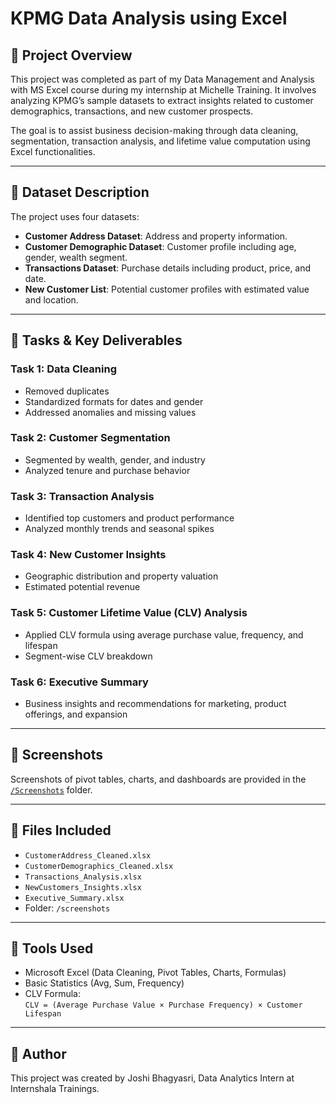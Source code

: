 # KPMG Data Analysis using Excel

## 📌 Project Overview

This project was completed as part of my Data Management and Analysis with MS Excel course during my internship at Michelle Training. It involves analyzing KPMG’s sample datasets to extract insights related to customer demographics, transactions, and new customer prospects.

The goal is to assist business decision-making through data cleaning, segmentation, transaction analysis, and lifetime value computation using Excel functionalities.

---

## 📂 Dataset Description

The project uses four datasets:
- **Customer Address Dataset**: Address and property information.
- **Customer Demographic Dataset**: Customer profile including age, gender, wealth segment.
- **Transactions Dataset**: Purchase details including product, price, and date.
- **New Customer List**: Potential customer profiles with estimated value and location.

---

## 🧠 Tasks & Key Deliverables

### Task 1: Data Cleaning
- Removed duplicates
- Standardized formats for dates and gender
- Addressed anomalies and missing values

### Task 2: Customer Segmentation
- Segmented by wealth, gender, and industry
- Analyzed tenure and purchase behavior

### Task 3: Transaction Analysis
- Identified top customers and product performance
- Analyzed monthly trends and seasonal spikes

### Task 4: New Customer Insights
- Geographic distribution and property valuation
- Estimated potential revenue

### Task 5: Customer Lifetime Value (CLV) Analysis
- Applied CLV formula using average purchase value, frequency, and lifespan
- Segment-wise CLV breakdown

### Task 6: Executive Summary
- Business insights and recommendations for marketing, product offerings, and expansion

---

## 📸 Screenshots

Screenshots of pivot tables, charts, and dashboards are provided in the [`/Screenshots`](./Screenshots) folder.


---

## 📁 Files Included

- `CustomerAddress_Cleaned.xlsx`
- `CustomerDemographics_Cleaned.xlsx`
- `Transactions_Analysis.xlsx`
- `NewCustomers_Insights.xlsx`
- `Executive_Summary.xlsx`
- Folder: `/screenshots`

---

## 🧰 Tools Used

- Microsoft Excel (Data Cleaning, Pivot Tables, Charts, Formulas)
- Basic Statistics (Avg, Sum, Frequency)
- CLV Formula:  
  `CLV = (Average Purchase Value × Purchase Frequency) × Customer Lifespan`

---


## 💬 Author

This project was created by Joshi Bhagyasri, Data Analytics Intern at Internshala Trainings.

